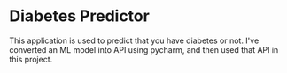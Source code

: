 # Diabetes Predictor
This application is used to predict that you have diabetes or not.
I've converted an ML model into API using pycharm, and then used
that API in this project. 
